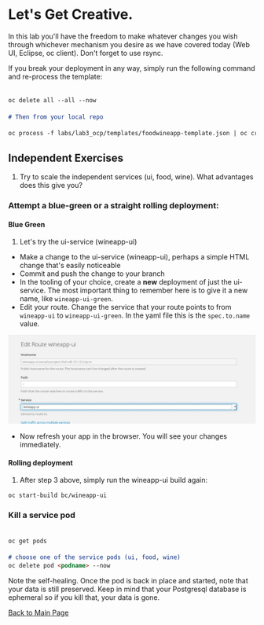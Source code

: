 # Let's Get Creative.

In this lab you'll have the freedom to make whatever changes you wish through whichever mechanism you desire as we have covered today (Web UI, Eclipse, oc client). Don't forget to use rsync.

If you break your deployment in any way, simply run the following command and re-process the template:
```markdown

oc delete all --all --now

# Then from your local repo

oc process -f labs/lab3_ocp/templates/foodwineapp-template.json | oc create -f -
```
## Independent Exercises
1. Try to scale the independent services (ui, food, wine). What advantages does this give you?

### Attempt a blue-green or a straight rolling deployment:

#### Blue Green
1. Let's try the ui-service (wineapp-ui)
* Make a change to the ui-service (wineapp-ui), perhaps a simple HTML change that's easily noticeable
* Commit and push the change to your branch
* In the tooling of your choice, create a __new__ deployment of just the ui-service. The most important thing to remember here is to give it a new name, like `wineapp-ui-green`.
* Edit your route. Change the service that your route points to from `wineapp-ui` to `wineapp-ui-green`. In the yaml file this is the `spec.to.name` value.

![Image](4_6.png)

* Now refresh your app in the browser. You will see your changes immediately.

#### Rolling deployment
1. After step 3 above, simply run the wineapp-ui build again:
```
oc start-build bc/wineapp-ui
```

### Kill a service pod
```markdown

oc get pods

# choose one of the service pods (ui, food, wine)
oc delete pod <podname> --now
```

Note the self-healing. Once the pod is back in place and started, note that your data is still preserved. Keep in mind that your Postgresql database is ephemeral so if you kill that, your data is gone.

[Back to Main Page](index.md)
